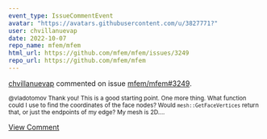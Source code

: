 ```yaml
---
event_type: IssueCommentEvent
avatar: "https://avatars.githubusercontent.com/u/3827771?"
user: chvillanuevap
date: 2022-10-07
repo_name: mfem/mfem
html_url: https://github.com/mfem/mfem/issues/3249
repo_url: https://github.com/mfem/mfem
---
```


<a href='https://github.com/chvillanuevap' target='_blank'>chvillanuevap</a> commented on issue <a href='https://github.com/mfem/mfem/issues/3249' target='_blank'>mfem/mfem#3249</a>.

<small>@vladotomov Thank you! This is a good starting point. One more thing. What function could I use to find the coordinates of the face nodes? Would `mesh::GetFaceVertices` return that, or just the endpoints of my edge? My mesh is 2D....</small>

<a href='https://github.com/mfem/mfem/issues/3249' target='_blank'>View Comment</a>